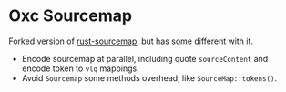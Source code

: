 # Oxc Sourcemap

Forked version of [rust-sourcemap](https://github.com/getsentry/rust-sourcemap), but has some different with it.

- Encode sourcemap at parallel, including quote `sourceContent` and encode token to `vlq` mappings.
- Avoid `Sourcemap` some methods overhead, like `SourceMap::tokens()`.
